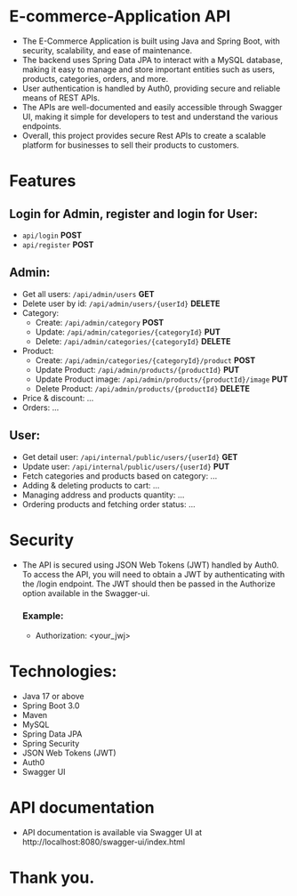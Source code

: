 # E-commerce-Application API

- The E-Commerce Application is built using Java and Spring Boot, with security, scalability, and ease of maintenance. 
- The backend uses Spring Data JPA to interact with a MySQL database, making it easy to manage and store important entities such as users, products, categories, orders, and more. 
- User authentication is handled by Auth0, providing secure and reliable means of REST APIs.
- The APIs are well-documented and easily accessible through Swagger UI, making it simple for developers to test and understand the various endpoints. 
- Overall, this project provides secure Rest APIs to create a scalable platform for businesses to sell their products to customers.

# Features
  ## Login for Admin, register and login for User:
  - ```api/login``` **POST**
  - ```api/register``` **POST**
  ## Admin:
  - Get all users: ```/api/admin/users``` **GET**
  - Delete user by id: ```/api/admin/users/{userId}``` **DELETE**
  - Category:
    - Create: ```/api/admin/category``` **POST**
    - Update: ```/api/admin/categories/{categoryId}``` **PUT**
    - Delete: ```/api/admin/categories/{categoryId}``` **DELETE**
  - Product:
    - Create: ```/api/admin/categories/{categoryId}/product``` **POST**
    - Update Product: ```/api/admin/products/{productId}``` **PUT**
    - Update Product image: ```/api/admin/products/{productId}/image``` **PUT**
    - Delete Product: ```/api/admin/products/{productId}``` **DELETE**
  - Price & discount: ...
  - Orders: ...

  ## User:
  - Get detail user: ```/api/internal/public/users/{userId}``` **GET**
  - Update user: ```/api/internal/public/users/{userId}``` **PUT**
  - Fetch categories and products based on category: ...
  - Adding & deleting products to cart: ...
  - Managing address and products quantity: ...
  - Ordering products and fetching order status: ...

# Security
- The API is secured using JSON Web Tokens (JWT) handled by Auth0. To access the API, you will need to obtain a JWT by authenticating with the /login endpoint. The JWT should then be passed in the Authorize option available in the Swagger-ui.
  ### Example:
  - Authorization: <your_jwj>

# Technologies:
- Java 17 or above
- Spring Boot 3.0
- Maven
- MySQL
- Spring Data JPA
- Spring Security
- JSON Web Tokens (JWT)
- Auth0
- Swagger UI

# API documentation
- API documentation is available via Swagger UI at http://localhost:8080/swagger-ui/index.html

# Thank you.
